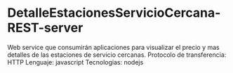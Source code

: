 # DetalleEstacionesServicioCercana-REST-server
Web service que consumirán aplicaciones para visualizar el precio y mas detalles de las estaciones de servicio cercanas.
Protocolo de transferencia: HTTP
Lenguaje: javascript
Tecnologias: nodejs
